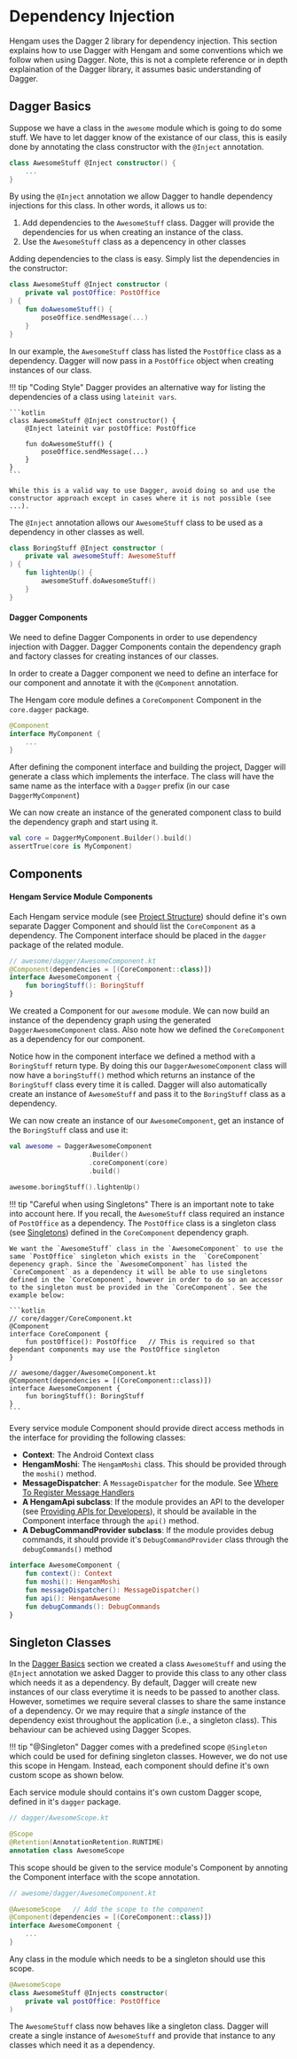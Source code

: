 # Dependency Injection

Hengam uses the Dagger 2 library for dependency injection. This section explains how to use Dagger with Hengam and some conventions which we follow when using Dagger. Note, this is not a complete reference or in depth explaination of the Dagger library, it assumes basic understanding of Dagger.


## Dagger Basics

Suppose we have a class in the `awesome` module which is going to do some stuff. We have to let dagger know of the existance of our class, this is easily done by annotating the class constructor with the `@Inject` annotation.


```kotlin
class AwesomeStuff @Inject constructor() {
    ...
}
```

By using the `@Inject` annotation we allow Dagger to handle dependency injections for this class. In other words, it allows us to:

1. Add dependencies to the `AwesomeStuff` class. Dagger will provide the dependencies for us when creating an instance of the class.
2. Use the `AwesomeStuff` class as a depencency in other classes

Adding dependencies to the class is easy. Simply list the dependencies in the constructor:

```kotlin
class AwesomeStuff @Inject constructor (
    private val postOffice: PostOffice
) {
    fun doAwesomeStuff() {
        poseOffice.sendMessage(...)
    }
}
```

In our example, the `AwesomeStuff` class has listed the `PostOffice` class as a dependency. Dagger will now pass in a `PostOffice` object when creating instances of our class.


!!! tip "Coding Style"
    Dagger provides an alternative way for listing the dependencies of a class using `lateinit vars`.

    ```kotlin
    class AwesomeStuff @Inject constructor() {
        @Inject lateinit var postOffice: PostOffice

        fun doAwesomeStuff() {
            poseOffice.sendMessage(...)
        }   
    }
    ```

    While this is a valid way to use Dagger, avoid doing so and use the constructor approach except in cases where it is not possible (see ...).

The `@Inject` annotation allows our `AwesomeStuff` class to be used as a dependency in other classes as well.

```kotlin
class BoringStuff @Inject constructor (
    private val awesomeStuff: AwesomeStuff
) {
    fun lightenUp() {
        awesomeStuff.doAwesomeStuff()
    }
}
```

#### Dagger Components

We need to define Dagger Components in order to use dependency injection with Dagger. Dagger Components contain the dependency graph and factory classes for creating instances of our classes. 

In order to create a Dagger component we need to define an interface for our component and annotate it with the `@Component` annotation.

The Hengam core module defines a `CoreComponent` Component in the `core.dagger` package.

```kotlin
@Component
interface MyComponent {
    ...
}
```

After defining the component interface and building the project, Dagger will generate a class which implements the interface. The class will have the same name as the interface with a `Dagger` prefix (in our case `DaggerMyComponent`)

We can now create an instance of the generated component class to build the dependency graph and start using it.

```kotlin
val core = DaggerMyComponent.Builder().build()
assertTrue(core is MyComponent)
```


## Components


#### Hengam Service Module Components

Each Hengam service module (see [Project Structure](/guide/structure)) should define it's own separate Dagger Component and should list the `CoreComponent` as a dependency. The Component interface should be placed in the `dagger` package of the related module.


```kotlin
// awesome/dagger/AwesomeComponent.kt
@Component(dependencies = [(CoreComponent::class)])
interface AwesomeComponent {
    fun boringStuff(): BoringStuff
}
```

We created a Component for our `awesome` module. We can now build an instance of the dependency graph using the generated `DaggerAwesomeComponent` class. Also note how we defined the `CoreComponent` as a dependency for our component.

Notice how in the component interface we defined a method with a `BoringStuff` return type. By doing this our `DaggerAwesomeComponent` class will now have a `boringStuff()` method which returns an instance of the `BoringStuff` class every time it is called. Dagger will also automatically create an instance of `AwesomeStuff` and pass it to the `BoringStuff` class as a dependency.

We can now create an instance of our `AwesomeComponent`, get an instance of the `BoringStuff` class and use it:

```kotlin
val awesome = DaggerAwesomeComponent
                    .Builder()
                    .coreComponent(core)
                    .build()
                    
awesome.boringStuff().lightenUp()

```

!!! tip "Careful when using Singletons"
    There is an important note to take into account here. If you recall, the `AwesomeStuff` class required an instance of `PostOffice` as a dependency. The `PostOffice` class is a singleton class (see [Singletons](#singleton-classes)) defined in the `CoreComponent` dependency graph. 

    We want the `AwesomeStuff` class in the `AwesomeComponent` to use the same `PostOffice` singleton which exists in the  `CoreComponent` depenency graph. Since the `AwesomeComponent` has listed the `CoreComponent` as a dependency it will be able to use singletons defined in the `CoreComponent`, however in order to do so an accessor to the singleton must be provided in the `CoreComponent`. See the example below:

    ```kotlin
    // core/dagger/CoreComponent.kt
    @Component
    interface CoreComponent {
        fun postOffice(): PostOffice   // This is required so that dependant components may use the PostOffice singleton
    }

    // awesome/dagger/AwesomeComponent.kt
    @Component(dependencies = [(CoreComponent::class)])
    interface AwesomeComponent {
        fun boringStuff(): BoringStuff
    }
    ```


Every service module Component should provide direct access methods in the interface for providing the following classes:

- **Context**: The Android Context class
- **HengamMoshi**: The `HengamMoshi` class. This should be provided through the `moshi()` method.
- **MessageDispatcher**: A `MessageDispatcher` for the module. See [Where To Register Message Handlers](/guide/receiving-message/#where-to-register-message-handlers)
- **A HengamApi subclass**: If the module provides an API to the developer (see [Providing APIs for Developers](guide/receiving-message/#where-to-register-message-handlers)), it should be available in the Component interface through the `api()` method.
- **A DebugCommandProvider subclass**: If the module provides debug commands, it should provide it's `DebugCommandProvider` class through the `debugCommands()` method

```kotlin
interface AwesomeComponent {
    fun context(): Context
    fun moshi(): HengamMoshi
    fun messageDispatcher(): MessageDispatcher()
    fun api(): HengamAwesome
    fun debugCommands(): DebugCommands
}
```



## Singleton Classes

In the [Dagger Basics](#dagger-basics) section we created a class `AwesomeStuff` and using the `@Inject` annotation we asked Dagger to provide this class to any other class which needs it as a dependency. By default, Dagger will create new instances of our class everytime it is needs to be passed to another class. However, sometimes we require several classes to share the same instance of a dependency. Or we may require that a *single* instance of the dependency exist throughout the application (i.e., a singleton class). This behaviour can be achieved using Dagger Scopes.

!!! tip "@Singleton"
    Dagger comes with a predefined scope `@Singleton` which could be used for defining singleton classes. However, we do not use this scope in Hengam. Instead, each component should define it's own custom scope as shown below.


Each service module should contains it's own custom Dagger scope, defined in it's `dagger` package.

```kotlin
// dagger/AwesomeScope.kt

@Scope
@Retention(AnnotationRetention.RUNTIME)
annotation class AwesomeScope
```

This scope should be given to the service module's Component by annoting the Component interface with the scope annotation.

```kotlin
// awesome/dagger/AwesomeComponent.kt

@AwesomeScope   // Add the scope to the component
@Component(dependencies = [(CoreComponent::class)])
interface AwesomeComponent {
    ...
}
```

Any class in the module which needs to be a singleton should use this scope.

```kotlin
@AwesomeScope
class AwesomeStuff @Injects constructor(
    private val postOffice: PostOffice
)
```

The `AwesomeStuff` class now behaves like a singleton class. Dagger will create a single instance of `AwesomeStuff` and provide that instance to any classes which need it as a dependency.
